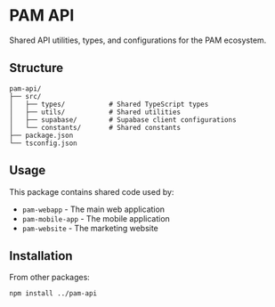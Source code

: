 # PAM API

Shared API utilities, types, and configurations for the PAM ecosystem.

## Structure

```
pam-api/
├── src/
│   ├── types/           # Shared TypeScript types
│   ├── utils/           # Shared utilities
│   ├── supabase/        # Supabase client configurations
│   └── constants/       # Shared constants
├── package.json
└── tsconfig.json
```

## Usage

This package contains shared code used by:
- `pam-webapp` - The main web application
- `pam-mobile-app` - The mobile application
- `pam-website` - The marketing website

## Installation

From other packages:
```bash
npm install ../pam-api
```